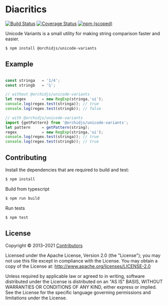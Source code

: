 # Diacritics
[![Build Status](https://img.shields.io/travis/com/orchidjs/unicode-variants)](https://travis-ci.com/github/orchidjs/unicode-variants)
[![Coverage Status](http://img.shields.io/coveralls/orchidjs/unicode-variants/master.svg?style=flat)](https://coveralls.io/r/orchidjs/unicode-variants)
<a href="https://www.npmjs.com/package/@orchidjs/unicode-variants" class="m-1 d-inline-block"><img alt="npm (scoped)" src="https://img.shields.io/npm/v/@orchidjs/unicode-variants?color=007ec6"></a>

Unicode Variants is a small utility for making string comparison faster and easier.



```sh
$ npm install @orchidjs/unicode-variants
```

## Example

```js

const stringa   = '1/4';
const stringb   = '¼';

// without @orchidjs/unicode-variants
let regex       = new RegExp(stringa,'ui');
console.log(regex.test(stringa)); // true
console.log(regex.test(stringb)); // false

// with @orchidjs/unicode-variants
import {getPattern} from '@orchidjs/unicode-variants';
let pattern		= getPattern(string);
regex           = new RegExp(stringa,'ui');
console.log(regex.test(stringa)); // true
console.log(regex.test(stringb)); // true

```

## Contributing

Install the dependencies that are required to build and test:

```sh
$ npm install
```

Build from typescript
```sh
$ npm run build
```

Run tests
```sh
$ npm test
```

## License

Copyright &copy; 2013–2021 [Contributors](https://github.com/orchidjs/unicode-variants/graphs/contributors)

Licensed under the Apache License, Version 2.0 (the "License"); you may not use this file except in compliance with the License. You may obtain a copy of the License at: http://www.apache.org/licenses/LICENSE-2.0

Unless required by applicable law or agreed to in writing, software distributed under the License is distributed on an "AS IS" BASIS, WITHOUT WARRANTIES OR CONDITIONS OF ANY KIND, either express or implied. See the License for the specific language governing permissions and limitations under the License.
